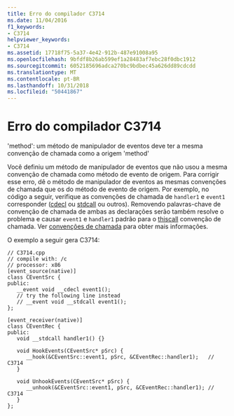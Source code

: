```yaml
---
title: Erro do compilador C3714
ms.date: 11/04/2016
f1_keywords:
- C3714
helpviewer_keywords:
- C3714
ms.assetid: 17718f75-5a37-4e42-912b-487e91008a95
ms.openlocfilehash: 9bfdf8b26ab599ef1a28483af7ebc28f0dbc1912
ms.sourcegitcommit: 6052185696adca270bc9bdbec45a626dd89cdcdd
ms.translationtype: MT
ms.contentlocale: pt-BR
ms.lasthandoff: 10/31/2018
ms.locfileid: "50441867"
---
```

# <a name="compiler-error-c3714"></a>Erro do compilador C3714

'method': um método de manipulador de eventos deve ter a mesma convenção de chamada como a origem 'method'

Você definiu um método de manipulador de eventos que não usou a mesma convenção de chamada como método de evento de origem. Para corrigir esse erro, dê o método de manipulador de eventos as mesmas convenções de chamada que os do método de evento de origem. Por exemplo, no código a seguir, verifique as convenções de chamada de `handler1` e `event1` corresponder ([cdecl](../../cpp/cdecl.md) ou [stdcall](../../cpp/stdcall.md) ou outros). Removendo palavras-chave de convenção de chamada de ambas as declarações serão também resolve o problema e causar `event1` e `handler1` padrão para o [thiscall](../../cpp/thiscall.md) convenção de chamada. Ver [convenções de chamada](../../cpp/calling-conventions.md) para obter mais informações.

O exemplo a seguir gera C3714:

```
// C3714.cpp
// compile with: /c
// processor: x86
[event_source(native)]
class CEventSrc {
public:
   __event void __cdecl event1();
   // try the following line instead
   // __event void __stdcall event1();
};

[event_receiver(native)]
class CEventRec {
public:
   void __stdcall handler1() {}

   void HookEvents(CEventSrc* pSrc) {
      __hook(&CEventSrc::event1, pSrc, &CEventRec::handler1);   // C3714
   }

   void UnhookEvents(CEventSrc* pSrc) {
      __unhook(&CEventSrc::event1, pSrc, &CEventRec::handler1); // C3714
   }
};
```